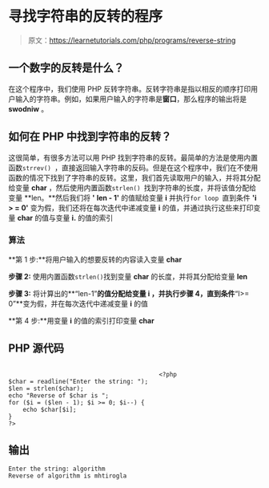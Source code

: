 # 寻找字符串的反转的程序

> 原文：<https://learnetutorials.com/php/programs/reverse-string>

## 一个数字的反转是什么？

在这个程序中，我们使用 PHP 反转字符串。反转字符串是指以相反的顺序打印用户输入的字符串。例如，如果用户输入的字符串是**窗口**，那么程序的输出将是 **swodniw** 。

## 如何在 PHP 中找到字符串的反转？

这很简单，有很多方法可以用 PHP 找到字符串的反转。最简单的方法是使用内置函数`strrev() `，直接返回输入字符串的反码。但是在这个程序中，我们在不使用函数的情况下找到了字符串的反转。这里，我们首先读取用户的输入，并将其分配给变量 **char** ，然后使用内置函数`strlen() `找到字符串的长度，并将该值分配给变量 **len。**然后我们将 **'** **len - 1'** 的值赋给变量 **i** 并执行`for loop `直到条件 **'i > = 0'** 变为假，我们还将在每次迭代中递减变量 **i** 的值，并通过执行这些来打印变量 **char** 的值与变量 **i.** 的值的索引

### 算法

**第 1 步:**将用户输入的想要反转的内容读入变量 **char**

**步骤 2:** 使用内置函数`strlen()`找到变量 **char** 的长度，并将其分配给变量 **len**

**步骤 3:** 将计算出的**“len-1”**的值分配给变量 **i** ，并执行步骤 4，直到条件**“I>= 0”**变为假，并在每次迭代中递减变量 **i** 的值

**第 4 步:**用变量 **i** 的值的索引打印变量 **char**

## PHP 源代码

```

                                          <?php
$char = readline("Enter the string: ");
$len = strlen($char);
echo "Reverse of $char is ";
for ($i = ($len - 1); $i >= 0; $i--) {
    echo $char[$i];
}
?>

```

## 输出

```
Enter the string: algorithm
Reverse of algorithm is mhtirogla
```